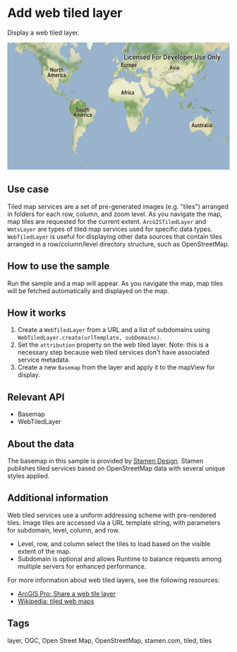 # Add web tiled layer

Display a web tiled layer.

![Image of add web tiled layer](add-web-tiled-layer.png)

## Use case

Tiled map services are a set of pre-generated images (e.g. "tiles") arranged in folders for each row, column, and zoom level. As you navigate the map, map tiles are requested for the current extent. `ArcGISTiledLayer` and `WmtsLayer` are types of tiled map services used for specific data types. `WebTiledLayer` is useful for displaying other data sources that contain tiles arranged in a row/column/level directory structure, such as OpenStreetMap.

## How to use the sample

Run the sample and a map will appear. As you navigate the map, map tiles will be fetched automatically and displayed on the map.

## How it works

1. Create a `WebTiledLayer` from a URL and a list of subdomains using `WebTiledLayer.create(urlTemplate, subDomains)`.
2. Set the `attribution` property on the web tiled layer. Note: this is a necessary step because web tiled services don't have associated service metadata.
3. Create a new `Basemap` from the layer and apply it to the mapView for display.

## Relevant API

* Basemap
* WebTiledLayer

## About the data

The basemap in this sample is provided by [Stamen Design](http://maps.stamen.com). Stamen publishes tiled services based on OpenStreetMap data with several unique styles applied.

## Additional information

Web tiled services use a uniform addressing scheme with pre-rendered tiles. Image tiles are accessed via a URL template string, with parameters for subdomain, level, column, and row.

- Level, row, and column select the tiles to load based on the visible extent of the map.
- Subdomain is optional and allows Runtime to balance requests among multiple servers for enhanced performance.

For more information about web tiled layers, see the following resources:

- [ArcGIS Pro: Share a web tile layer](http://pro.arcgis.com/en/pro-app/help/sharing/overview/web-tile-layer.htm)
- [Wikipedia: tiled web maps](https://en.wikipedia.org/wiki/Tiled_web_map)

## Tags

layer, OGC, Open Street Map, OpenStreetMap, stamen.com, tiled, tiles
